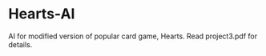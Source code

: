 Hearts-AI
=========

AI for modified version of popular card game, Hearts. Read project3.pdf for details.
